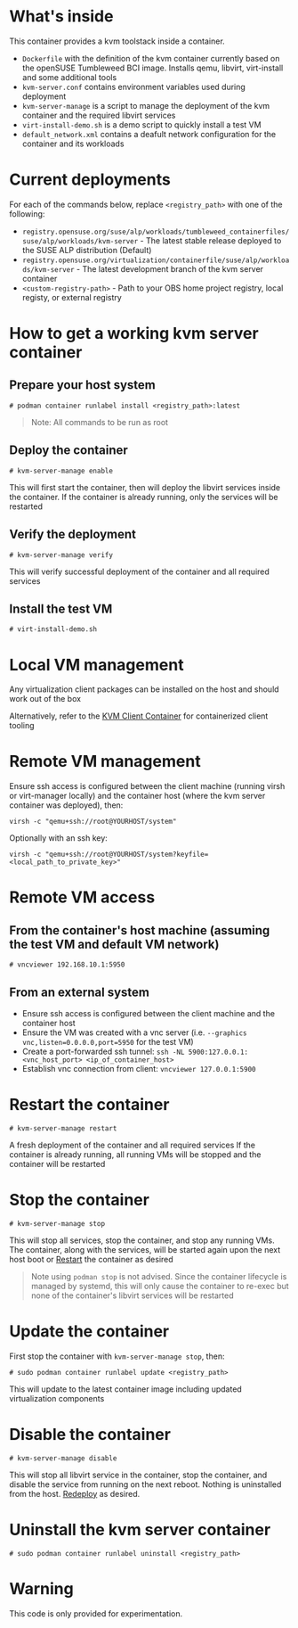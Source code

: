 # What's inside

This container provides a kvm toolstack inside a container.

* `Dockerfile` with the definition of the kvm container
currently based on the openSUSE Tumbleweed BCI image.
Installs qemu, libvirt, virt-install and some additional tools
* `kvm-server.conf` contains environment variables used during deployment
* `kvm-server-manage` is a script to manage the deployment of the kvm container and the required libvirt services
* `virt-install-demo.sh` is a demo script to quickly install a test VM
* `default_network.xml` contains a deafult network configuration for the container and its workloads

# Current deployments

For each of the commands below, replace `<registry_path>` with one of the following:

* `registry.opensuse.org/suse/alp/workloads/tumbleweed_containerfiles/suse/alp/workloads/kvm-server` - The latest stable release deployed to the SUSE ALP distribution (Default)
* `registry.opensuse.org/virtualization/containerfile/suse/alp/workloads/kvm-server` - The latest development branch of the kvm server container
* `<custom-registry-path>` - Path to your OBS home project registry, local registy, or external registry

# How to get a working kvm server container

## Prepare your host system
```
# podman container runlabel install <registry_path>:latest
```
> Note: All commands to be run as root

## Deploy the container

```
# kvm-server-manage enable
```
This will first start the container, then will deploy the libvirt services inside the container.
If the container is already running, only the services will be restarted

## Verify the deployment

```
# kvm-server-manage verify
```
This will verify successful deployment of the container and all required services

## Install the test VM

```
# virt-install-demo.sh
```

# Local VM management
Any virtualization client packages can be installed on the host and should work out of the box

Alternatively, refer to the [KVM Client Container](https://github.com/openSUSE/kvm-client-container) for containerized client tooling

# Remote VM management
Ensure ssh access is configured between the client machine (running virsh or virt-manager locally) and the container host (where the kvm server container was deployed), then:
```
virsh -c "qemu+ssh://root@YOURHOST/system"
```
Optionally with an ssh key:
```
virsh -c "qemu+ssh://root@YOURHOST/system?keyfile=<local_path_to_private_key>"
```

# Remote VM access 

## From the container's host machine (assuming the test VM and default VM network)
```
# vncviewer 192.168.10.1:5950
```

## From an external system
* Ensure ssh access is configured between the client machine and the container host
* Ensure the VM was created with a vnc server (i.e. `--graphics vnc,listen=0.0.0.0,port=5950` for the test VM)
* Create a port-forwarded ssh tunnel: `ssh -NL 5900:127.0.0.1:<vnc_host_port> <ip_of_container_host>`
* Establish vnc connection from client: `vncviewer 127.0.0.1:5900`

# Restart the container

```
# kvm-server-manage restart
```
A fresh deployment of the container and all required services
If the container is already running, all running VMs will be stopped and the container will be restarted
 
# Stop the container
```
# kvm-server-manage stop
```
This will stop all services, stop the container, and stop any running VMs. The container, along with the services, will be started again upon the next host boot or [Restart](README.md#restart-the-container) the container as desired
> Note using `podman stop` is not advised. Since the container lifecycle is managed by systemd, this will only cause the container to re-exec but none of the container's libvirt services will be restarted

# Update the container
First stop the container with `kvm-server-manage stop`, then: 
```
# sudo podman container runlabel update <registry_path>
```
This will update to the latest container image including updated virtualization components

# Disable the container
```
# kvm-server-manage disable
```
This will stop all libvirt service in the container, stop the container, and disable the service from running on the next reboot. Nothing is uninstalled from the host. [Redeploy](README.md#deploy-the-container) as desired. 

# Uninstall the kvm server container
```
# sudo podman container runlabel uninstall <registry_path>
```

# Warning

This code is only provided for experimentation.
